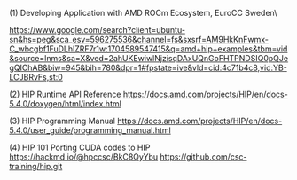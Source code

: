 (1) Developing Application with AMD ROCm Ecosystem, EuroCC Sweden\

https://www.google.com/search?client=ubuntu-sn&hs=peg&sca_esv=596275536&channel=fs&sxsrf=AM9HkKnFwmx-C_wbcgbf1FuDLhlZRF7r1w:1704589547415&q=amd+hip+examples&tbm=vid&source=lnms&sa=X&ved=2ahUKEwiwlNjzisqDAxUQnGoFHTPNDSIQ0pQJegQIChAB&biw=945&bih=780&dpr=1#fpstate=ive&vld=cid:4c71b4c8,vid:YB-LCJBRvFs,st:0

(2) HIP Runtime API Reference
https://docs.amd.com/projects/HIP/en/docs-5.4.0/doxygen/html/index.html

(3) HIP Programming Manual
https://docs.amd.com/projects/HIP/en/docs-5.4.0/user_guide/programming_manual.html


(4) HIP 101 Porting CUDA codes to HIP
https://hackmd.io/@hpccsc/BkC8QyYbu
https://github.com/csc-training/hip.git

